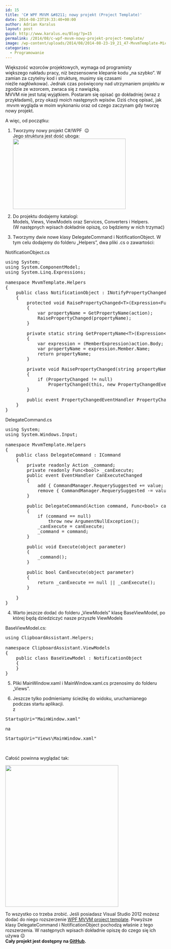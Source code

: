 ```yaml
---
id: 15
title: 'C# WPF MVVM &#8211; nowy projekt (Project Template)'
date: 2014-08-23T19:33:40+00:00
author: Adrian Karalus
layout: post
guid: http://www.karalus.eu/Blog/?p=15
permalink: /2014/08/c-wpf-mvvm-nowy-projekt-project-template/
image: /wp-content/uploads/2014/08/2014-08-23-19_21_47-MvvmTemplate-Microsoft-Visual-Studio.png
categories:
  - Programowanie
---
```

Większość wzorców projektowych, wymaga od programisty większego nakładu pracy, niż bezsensowne klepanie kodu &#8222;na szybko&#8221;. W zamian za czytelny kod i strukturę, musimy się czasami nieźle nagłówkować. Jednak czas poświęcony nad utrzymaniem projektu w zgodzie ze wzorcem, zwraca się z nawiązką.  
MVVM nie jest tutaj wyjątkiem. Postaram się opisać go dokładniej (wraz z przykładami), przy okazji moich następnych wpisów. Dziś chcę opisać, jak  mvvm wygląda w moim wykonaniu oraz od czego zaczynam gdy tworzę nowy projekt.

A więc, od początku:

<!--more-->

  
1. Tworzymy nowy projekt C#/WPF  😉  
Jego struktura jest dość uboga:  
[<img class="alignnone wp-image-16 size-full" src="https://i1.wp.com/www.karalus.eu/wp-content/uploads/2014/08/2014-08-23-17_38_16-WpfApplication1-Microsoft-Visual-Studio.png?resize=354%2C221" alt="" width="354" height="221" srcset="https://i1.wp.com/www.karalus.eu/wp-content/uploads/2014/08/2014-08-23-17_38_16-WpfApplication1-Microsoft-Visual-Studio.png?w=354 354w, https://i1.wp.com/www.karalus.eu/wp-content/uploads/2014/08/2014-08-23-17_38_16-WpfApplication1-Microsoft-Visual-Studio.png?resize=300%2C187 300w" sizes="(max-width: 354px) 100vw, 354px" data-recalc-dims="1" />](https://i1.wp.com/www.karalus.eu/wp-content/uploads/2014/08/2014-08-23-17_38_16-WpfApplication1-Microsoft-Visual-Studio.png)

2. Do projektu dodajemy katalogi:  
Models, Views, ViewModels oraz Services, Converters i Helpers.  
(W następnych wpisach dokładnie opiszę, co będziemy w nich trzymać)

3. Tworzymy dwie nowe klasy DelegateCommand i NotificationObject. W tym celu dodajemy do folderu &#8222;Helpers&#8221;, dwa pliki .cs o zawartości:

NotificationObject.cs

<pre class="brush: csharp; title: ; notranslate" title="">using System;
using System.ComponentModel;
using System.Linq.Expressions;

namespace MvvmTemplate.Helpers
{
    public class NotificationObject : INotifyPropertyChanged
    {
        protected void RaisePropertyChanged&lt;T&gt;(Expression&lt;Func&lt;T&gt;&gt; action)
        {
            var propertyName = GetPropertyName(action);
            RaisePropertyChanged(propertyName);
        }

        private static string GetPropertyName&lt;T&gt;(Expression&lt;Func&lt;T&gt;&gt; action)
        {
            var expression = (MemberExpression)action.Body;
            var propertyName = expression.Member.Name;
            return propertyName;
        }

        private void RaisePropertyChanged(string propertyName)
        {
            if (PropertyChanged != null)
                PropertyChanged(this, new PropertyChangedEventArgs(propertyName));
        }

        public event PropertyChangedEventHandler PropertyChanged;
    }
}
</pre>

DelegateCommand.cs

<pre class="brush: csharp; title: ; notranslate" title="">using System;
using System.Windows.Input;

namespace MvvmTemplate.Helpers
{
    public class DelegateCommand : ICommand
    {
        private readonly Action _command;
        private readonly Func&lt;bool&gt; _canExecute;
        public event EventHandler CanExecuteChanged
        {
            add { CommandManager.RequerySuggested += value; }
            remove { CommandManager.RequerySuggested -= value; }
        }

        public DelegateCommand(Action command, Func&lt;bool&gt; canExecute = null)
        {
            if (command == null)
                throw new ArgumentNullException();
            _canExecute = canExecute;
            _command = command;
        }

        public void Execute(object parameter)
        {
            _command();
        }

        public bool CanExecute(object parameter)
        {
            return _canExecute == null || _canExecute();
        }

    }
}
</pre>

4. Warto jeszcze dodać do folderu &#8222;ViewModels&#8221; klasę BaseViewModel, po której będą dziedziczyć nasze przyszłe ViewModels

BaseViewModel.cs:

<pre class="brush: csharp; title: ; notranslate" title="">using ClipboardAssistant.Helpers;

namespace ClipboardAssistant.ViewModels
{
    public class BaseViewModel : NotificationObject
    {
    }
}
</pre>

5. Pliki MainWindow.xaml i MainWindow.xaml.cs przenosimy do folderu &#8222;Views&#8221;.

6. Jeszcze tylko podmieniamy ścieżkę do widoku, uruchamianego podczas startu aplikacji.  
z

<pre class="brush: csharp; title: ; notranslate" title="">StartupUri="MainWindow.xaml"</pre>

na

<pre class="brush: csharp; title: ; notranslate" title="">StartupUri="Views\MainWindow.xaml"</pre>

&nbsp;

Całość powinna wyglądać tak:

[<img class="alignnone wp-image-29 size-full" src="https://i0.wp.com/www.karalus.eu/wp-content/uploads/2014/08/2014-08-23-19_18_26-MvvmTemplate-Microsoft-Visual-Studio.png?resize=355%2C444" alt="" width="355" height="444" srcset="https://i0.wp.com/www.karalus.eu/wp-content/uploads/2014/08/2014-08-23-19_18_26-MvvmTemplate-Microsoft-Visual-Studio.png?w=355 355w, https://i0.wp.com/www.karalus.eu/wp-content/uploads/2014/08/2014-08-23-19_18_26-MvvmTemplate-Microsoft-Visual-Studio.png?resize=239%2C300 239w" sizes="(max-width: 355px) 100vw, 355px" data-recalc-dims="1" />](https://i0.wp.com/www.karalus.eu/wp-content/uploads/2014/08/2014-08-23-19_18_26-MvvmTemplate-Microsoft-Visual-Studio.png)

To wszystko co trzeba zrobić. Jeśli posiadasz Visual Studio 2012 możesz dodać do niego rozszerzenie [WPF MVVM project template](http://visualstudiogallery.msdn.microsoft.com/970005b8-ee15-4295-9960-375e6ea1276c). Powyższe klasy DelegateCommand i NotificationObject pochodzą właśnie z tego rozszerzenia. W następnych wpisach dokładnie opiszę do czego się ich używa 😉  
**Cały projekt jest dostępny na [GitHub](https://github.com/RamzesBlog/MvvmTemplate).**

&nbsp;